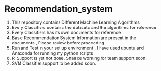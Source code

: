 # Recommendation_system

1. This repository contains Different Machine Learning Algorithms
2. Every Classifiers contains the datasets and the algorithms for reference
3. Every Classifiers has its own documents for reference.
4. Basic Recommendation System Information are present in the documents , Please review before proceeding
5. Run and Test in your set up environment , I have used ubuntu and Anaconda for running my python scripts
6. R-Support is yet not done. Shall be working for team support soon.
7. SVM Classifier support to be added soon.

